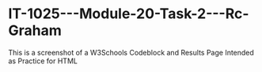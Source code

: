 # IT-1025---Module-20-Task-2---Rc-Graham
This is a screenshot of a W3Schools Codeblock and Results Page Intended as Practice for HTML
